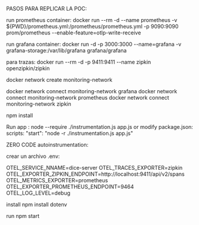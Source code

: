 
PASOS PARA REPLICAR LA POC:

run prometheus container: docker run --rm -d --name prometheus -v ${PWD}/prometheus.yml:/prometheus/prometheus.yml -p 9090:9090 prom/prometheus --enable-feature=otlp-write-receive

run grafana container: docker run -d -p 3000:3000 --name=grafana -v grafana-storage:/var/lib/grafana grafana/grafana

para trazas: docker run --rm -d -p 9411:9411 --name zipkin openzipkin/zipkin

docker network create monitoring-network

docker network connect monitoring-network grafana
docker network connect monitoring-network prometheus
docker network connect monitoring-network zipkin

npm install

Run app : node --require ./instrumentation.js app.js or modify package.json: scripts: "start": "node -r ./instrumentation.js app.js"


ZERO CODE autoinstrumentation:


crear un archivo .env:

OTEL_SERVICE_NNAME=dice-server
OTEL_TRACES_EXPORTER=zipkin
OTEL_EXPORTER_ZIPKIN_ENDPOINT=http://localhost:9411/api/v2/spans
OTEL_METRICS_EXPORTER=prometheus
OTEL_EXPORTER_PROMETHEUS_ENDPOINT=9464
OTEL_LOG_LEVEL=debug


install npm install dotenv

run npm start

